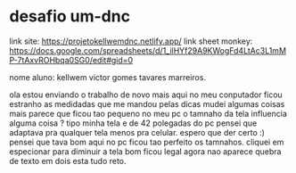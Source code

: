 # desafio um-dnc

link site: https://projetokellwemdnc.netlify.app/
link sheet monkey: https://docs.google.com/spreadsheets/d/1_ilHYf29A9KWogFd4LtAc3L1mMP-7tAxvROHbqa0SG0/edit#gid=0

nome aluno: kellwem victor gomes tavares marreiros.

ola estou enviando o trabalho de novo mais aqui no meu conputador ficou estranho as medidadas que me mandou pelas dicas mudei algumas coisas mais parece que ficou tao pequeno no meu pc o tamnaho da tela influencia alguma coisa ? tipo minha tela e de 42 polegadas do pc pensei que adaptava pra qualquer tela menos pra celular. espero que der certo :) pensei que tava bom aqui no pc ficou tao perfeito os tamnahos. cliquei em especionar para diminuir a tela bom ficou legal agora nao aparece quebra de texto em dois esta tudo reto.


